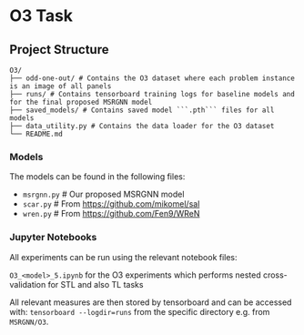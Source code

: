 # O3 Task

## Project Structure

```
O3/
├── odd-one-out/ # Contains the O3 dataset where each problem instance is an image of all panels
├── runs/ # Contains tensorboard training logs for baseline models and for the final proposed MSRGNN model
├── saved_models/ # Contains saved model ```.pth``` files for all models
├── data_utility.py # Contains the data loader for the O3 dataset
└── README.md
 ```

### Models
The models can be found in the following files:
- ```msrgnn.py``` # Our proposed MSRGNN model
- ```scar.py```   # From https://github.com/mikomel/sal
- ```wren.py```   # From https://github.com/Fen9/WReN

### Jupyter Notebooks
All experiments can be run using the relevant notebook files:

```O3_<model>_5.ipynb``` for the O3 experiments which performs nested cross-validation for STL and also TL tasks

All relevant measures are then stored by tensorboard and can be accessed with: ```tensorboard --logdir=runs``` from the specific directory e.g. from ```MSRGNN/O3```.